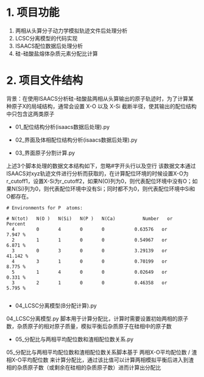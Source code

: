 # 1. 项目功能


1. 两相从头算分子动力学模拟轨迹文件后处理分析
2. LCSC分离模型的代码实现
3. ISAACS配位数据后处理分析
4. 硅-硅酸盐熔体杂质元素分配比计算




# 2. 项目文件结构

背景：在使用ISAACS分析硅-硅酸盐两相从头算输出的原子轨迹时，为了计算某种原子X的局域结构，通常会设置 X-O 以及 X-Si 截断半径，使其输出的配位结构中只包含这两类原子

- 01_配位结构分析(isaacs数据后处理).py


  
- 02_界面及体相配位结构分析(isaacs数据后处理).py  




- 03_界面原子分割计算.py




上述3个脚本处理的数据文本结构如下，忽略#字开头行以及空行
该数据文本通过ISAACS对xyz轨迹文件进行分析而获取的，在计算配位环境的时候设置X-O为r_cutoff1，设置X-Si为r_cutoff2，如果N(O)列为0，则代表配位环境中没有O；如果N(Si)列为0，则代表配位环境中没有Si；同时都不为0，则代表配位环境中Si和O都存在。
```
# Environments for P  atoms:

# N(tot)   N(O )   N(Si)   N(P )   N(Ca)          Number   or     Percent
  4        0       4       0       0           0.63576   or       7.947 %
  2        1       1       0       0           0.54967   or       6.871 %
  3        0       3       0       0           3.29139   or      41.142 %
  4        3       1       0       0           0.70199   or       8.775 %
  5        1       4       0       0           0.02649   or       0.331 %
  3        2       1       0       0           0.46358   or       5.795 %
  
```

- 04_LCSC分离模型(B分配计算).py

04_LCSC分离模型.py 脚本用于计算分配比，计算时需要设置初始两相的原子数，杂质原子的相对原子质量，模拟平衡后杂质原子在硅相中的原子数

- 05_分配比与两相平均配位数和渣相配位数关系.py

05_分配比与两相平均配位数和渣相配位数关系脚本基于 两相X-O平均配位数 / 渣相X-O平均配位数 来计算分配比，通过该比值可以计算两相模拟平衡后进入到渣相的杂质原子数（或剩余在硅相的杂质原子数）进而计算出分配比
